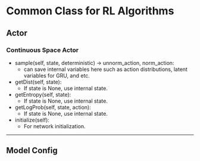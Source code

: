 # Common Class for RL Algorithms

## Actor

### Continuous Space Actor
- sample(self, state, deterministic) -> unnorm_action, norm_action:
    - can save internal variables here such as action distributions, latent variables for GRU, and etc.
- getDist(self, state):
    - If state is None, use internal state.
- getEntropy(self, state):
    - If state is None, use internal state.
- getLogProb(self, state, action):
    - If state is None, use internal state.
- initialize(self):
    - For network initialization.

---
## Model Config

